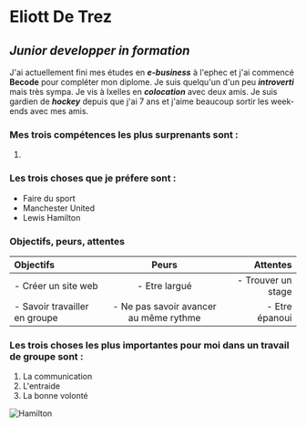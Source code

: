 # Eliott De Trez


## *Junior developper in formation*

J'ai actuellement fini mes études en ***e-business*** à l'ephec et j'ai commencé **Becode** pour compléter mon diplome. Je suis quelqu'un d'un peu ***introverti*** mais très sympa. Je vis à Ixelles en ***colocation*** avec deux amis. Je suis gardien de ***hockey*** depuis que j'ai 7 ans et j'aime beaucoup sortir les week-ends avec mes amis. 

### Mes trois compétences les plus surprenants sont : 
1. 

### Les trois choses que je préfere sont : 
- Faire du sport
- Manchester United
- Lewis Hamilton

### Objectifs, peurs, attentes

| Objectifs | Peurs | Attentes |
| :--------------- |:---------------:| -----:|
| - Créer un site web | - Etre largué | - Trouver un stage |
| - Savoir travailler en groupe| - Ne pas savoir avancer au même rythme| - Etre épanoui|

### Les trois choses les plus importantes pour moi dans un travail de groupe sont : 
1. La communication
2. L'entraide 
3. La bonne volonté

![Hamilton](https://media3.giphy.com/media/3ohjV18iIImnOgZnxe/giphy.gif) 
